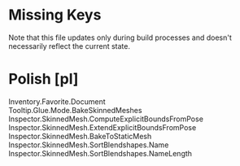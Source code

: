 # Missing Keys
Note that this file updates only during build processes and doesn't necessarily reflect the current state.

# Polish [pl]
Inventory.Favorite.Document  
Tooltip.Glue.Mode.BakeSkinnedMeshes  
Inspector.SkinnedMesh.ComputeExplicitBoundsFromPose  
Inspector.SkinnedMesh.ExtendExplicitBoundsFromPose  
Inspector.SkinnedMesh.BakeToStaticMesh  
Inspector.SkinnedMesh.SortBlendshapes.Name  
Inspector.SkinnedMesh.SortBlendshapes.NameLength  

